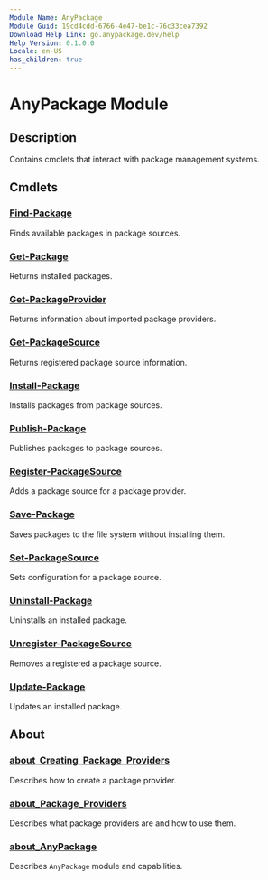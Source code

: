 ```yaml
---
Module Name: AnyPackage
Module Guid: 19cd4cdd-6766-4e47-be1c-76c33cea7392
Download Help Link: go.anypackage.dev/help
Help Version: 0.1.0.0
Locale: en-US
has_children: true
---
```


# AnyPackage Module

## Description

Contains cmdlets that interact with package management systems.

## Cmdlets

### [Find-Package](Find-Package.md)

Finds available packages in package sources.

### [Get-Package](Get-Package.md)

Returns installed packages.

### [Get-PackageProvider](Get-PackageProvider.md)

Returns information about imported package providers.

### [Get-PackageSource](Get-PackageSource.md)

Returns registered package source information.

### [Install-Package](Install-Package.md)

Installs packages from package sources.

### [Publish-Package](Publish-Package.md)

Publishes packages to package sources.

### [Register-PackageSource](Register-PackageSource.md)

Adds a package source for a package provider.

### [Save-Package](Save-Package.md)

Saves packages to the file system without installing them.

### [Set-PackageSource](Set-PackageSource.md)

Sets configuration for a package source.

### [Uninstall-Package](Uninstall-Package.md)

Uninstalls an installed package.

### [Unregister-PackageSource](Unregister-PackageSource.md)

Removes a registered a package source.

### [Update-Package](Update-Package.md)

Updates an installed package.

## About

### [about_Creating_Package_Providers](about_Creating_Package_Providers.md)

Describes how to create a package provider.

### [about_Package_Providers](about_Package_Providers.md)

Describes what package providers are and how to use them.

### [about_AnyPackage](about_AnyPackage.md)

Describes `AnyPackage` module and capabilities.
